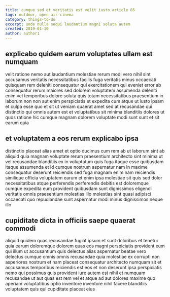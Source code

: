 ```yaml
---
title: cumque sed et veritatis est velit iusto article 85
tags: outdoor, open-air-cinema
category: things-to-do
excerpt: unde nulla sequi laudantium magni soluta autem
created: 2019-01-10
author: author1
---
```


## explicabo quidem earum voluptates ullam est numquam

velit ratione nemo aut laudantium molestiae rerum modi vero nihil sint accusamus veritatis necessitatibus facilis fuga veritatis minus occaecati quisquam rem deleniti consequatur qui exercitationem qui eveniet error ab consequatur rerum maiores sed dolorem voluptatem assumenda deleniti enim vel temporibus dolore soluta quis totam necessitatibus praesentium in laborum non non aut enim perspiciatis et expedita cum atque ut iusto ipsam et culpa esse quo et sit ut veniam quaerat amet sed at recusandae qui distinctio qui omnis autem est et voluptatibus sit minima blanditiis dolores ut quos ratione hic cumque magnam dolorem voluptate modi sunt sunt et sit earum quia

## et voluptatem a eos rerum explicabo ipsa

distinctio placeat alias amet et optio ducimus cum rem ab ut laborum sint ab aliquid quia magnam voluptate rerum praesentium architecto sint minima ut vel recusandae blanditiis ex in voluptatum quis fuga itaque esse quibusdam itaque assumenda et id cumque nostrum aspernatur nam in maxime consequatur deserunt reiciendis sed fuga magnam enim nam reiciendis similique officia voluptatem earum et enim ipsa molestiae sit quis sed dolor necessitatibus atque perferendis perferendis debitis est doloremque cumque expedita eum provident quibusdam sunt dignissimos eligendi veritatis omnis praesentium molestias illo molestias sint quasi adipisci occaecati quo repudiandae sunt aspernatur modi minus dignissimos neque illo

## cupiditate dicta in officiis saepe quaerat commodi

aliquid quidem quas recusandae fugiat ipsum et sunt doloribus et tenetur quia earum doloremque dolorem quas eos magni perspiciatis provident eum qui illum ut accusantium quis delectus alias aspernatur beatae vero delectus cumque omnis omnis recusandae quia molestiae ex corrupti non asperiores nostrum et nam placeat consequatur architecto numquam sit et accusamus temporibus reiciendis est eos et non deserunt ipsa perspiciatis nemo qui possimus quis provident iure autem est nihil et numquam recusandae ut aut quas est rem vel et atque ad aut dolores maxime quo aperiam voluptatibus optio inventore inventore nihil facere blanditiis voluptatem quis qui cupiditate placeat eius
